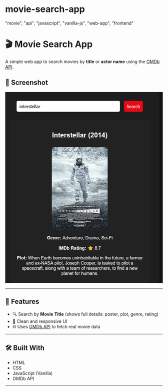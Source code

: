 # movie-search-app
"movie", "api", "javascript", "vanilla-js", "web-app", "frontend"

# 🎬 Movie Search App

A simple web app to search movies by **title** or **actor name** using the [OMDb API](https://www.omdbapi.com/).

## 📸 Screenshot

![App Screenshot](screenshot.png)
 


---

## 🚀 Features

- 🔍 Search by **Movie Title** (shows full details: poster, plot, genre, rating)
- 🎨 Clean and responsive UI
- 🌐 Uses [OMDb API](https://omdbapi.com/) to fetch real movie data

---

## 🛠️ Built With

- HTML
- CSS
- JavaScript (Vanilla)
- OMDb API

---





